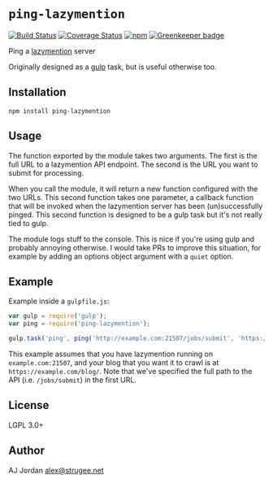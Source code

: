 # `ping-lazymention`

[![Build Status](https://travis-ci.org/strugee/ping-lazymention.svg?branch=master)](https://travis-ci.org/strugee/ping-lazymention)
[![Coverage Status](https://coveralls.io/repos/github/strugee/ping-lazymention/badge.svg?branch=master)](https://coveralls.io/github/strugee/ping-lazymention?branch=master)
[![npm](https://img.shields.io/npm/v/ping-lazymention.svg)](https://npmjs.com/package/ping-lazymention)
[![Greenkeeper badge](https://badges.greenkeeper.io/strugee/ping-lazymention.svg)](https://greenkeeper.io/)

Ping a [lazymention](https://github.com/strugee/lazymention) server

Originally designed as a [gulp](https://gulpjs.com/) task, but is useful otherwise too.

## Installation

    npm install ping-lazymention

## Usage

The function exported by the module takes two arguments. The first is the full URL to a lazymention API endpoint. The second is the URL you want to submit for processing.

When you call the module, it will return a new function configured with the two URLs. This second function takes one parameter, a callback function that will be invoked when the lazymention server has been (un)successfully pinged. This second function is designed to be a gulp task but it's not really tied to gulp.

The module logs stuff to the console. This is nice if you're using gulp and probably annoying otherwise. I would take PRs to improve this situation, for example by adding an options object argument with a `quiet` option.

## Example

Example inside a `gulpfile.js`:

```js
var gulp = require('gulp');
var ping = require('ping-lazymention');

gulp.task('ping', ping('http://example.com:21507/jobs/submit', 'https://example.com/blog/'));
```

This example assumes that you have lazymention running on `example.com:21507`, and your blog that you want it to crawl is at `https://example.com/blog/`. Note that we've specified the full path to the API (i.e. `/jobs/submit`) in the first URL.

## License

LGPL 3.0+

## Author

AJ Jordan <alex@strugee.net>

